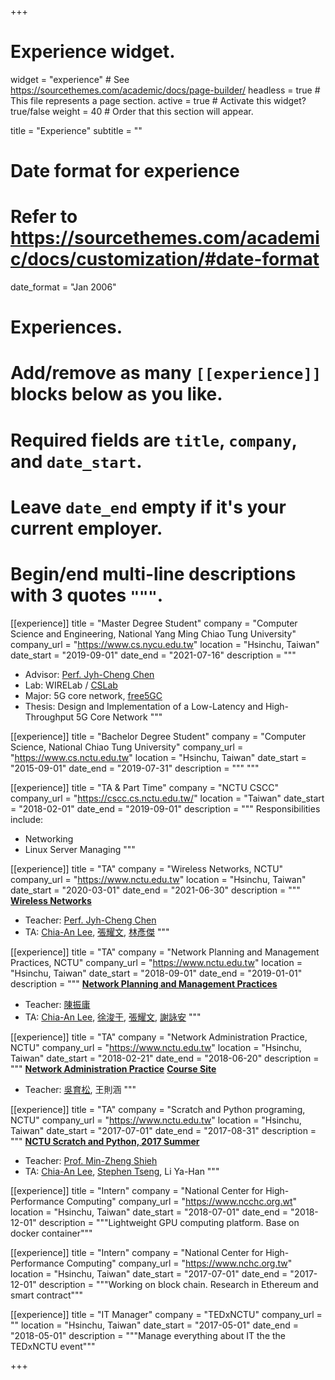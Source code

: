 +++
# Experience widget.
widget = "experience"  # See https://sourcethemes.com/academic/docs/page-builder/
headless = true  # This file represents a page section.
active = true  # Activate this widget? true/false
weight = 40  # Order that this section will appear.

title = "Experience"
subtitle = ""

# Date format for experience
#   Refer to https://sourcethemes.com/academic/docs/customization/#date-format
date_format = "Jan 2006"

# Experiences.
#   Add/remove as many `[[experience]]` blocks below as you like.
#   Required fields are `title`, `company`, and `date_start`.
#   Leave `date_end` empty if it's your current employer.
#   Begin/end multi-line descriptions with 3 quotes `"""`.

[[experience]]
  title = "Master Degree Student"
  company = "Computer Science and Engineering, National Yang Ming Chiao Tung University"
  company_url = "https://www.cs.nycu.edu.tw"
  location = "Hsinchu, Taiwan"
  date_start = "2019-09-01"
  date_end = "2021-07-16"
  description = """
  * Advisor: [Perf. Jyh-Cheng Chen](https://people.cs.nctu.edu.tw/~jcc/)
  * Lab: WIRELab / [CSLab](https://cslab.nctu.edu.tw/)
  * Major: 5G core network, [free5GC](https://free5gc.org)
  * Thesis: Design and Implementation of a Low-Latency and High-Throughput 5G Core Network
  """

[[experience]]
  title = "Bachelor Degree Student"
  company = "Computer Science, National Chiao Tung University"
  company_url = "https://www.cs.nctu.edu.tw"
  location = "Hsinchu, Taiwan"
  date_start = "2015-09-01"
  date_end = "2019-07-31"
  description = """
  """

[[experience]]
  title = "TA & Part Time"
  company = "NCTU CSCC"
  company_url = "https://cscc.cs.nctu.edu.tw/"
  location = "Taiwan"
  date_start = "2018-02-01"
  date_end = "2019-09-01"
  description = """
  Responsibilities include:

  * Networking
  * Linux Server Managing
  """

[[experience]]
  title = "TA"
  company = "Wireless Networks, NCTU"
  company_url = "https://www.nctu.edu.tw"
  location = "Hsinchu, Taiwan"
  date_start = "2020-03-01"
  date_end = "2021-06-30"
  description = """
  **[Wireless Networks](https://timetable.nctu.edu.tw/?r=main/crsoutline&Acy=108&Sem=2&CrsNo=5270)**
  
  * Teacher: [Perf. Jyh-Cheng Chen](https://people.cs.nctu.edu.tw/~jcc/)
  * TA: [Chia-An Lee](https://calee.xyz), [張耀文](https://www.linkedin.com/in/yao-wen-chang-5a378a117/), [林彥傑](https://jay16213.github.io)
  """

[[experience]]
  title = "TA"
  company = "Network Planning and Management Practices, NCTU"
  company_url = "https://www.nctu.edu.tw"
  location = "Hsinchu, Taiwan"
  date_start = "2018-09-01"
  date_end = "2019-01-01"
  description = """
  **[Network Planning and Management Practices](https://timetable.nctu.edu.tw/?r=main/crsoutline&Acy=107&Sem=1&CrsNo=1180)**
  
  * Teacher: [陳振庸](http://eclass.hust.edu.tw/instructor/jychen)
  * TA: [Chia-An Lee](https://calee.xyz), [徐浚于](https://www.linkedin.com/in/浚于-徐-ab8b6415a/?originalSubdomain=tw), [張耀文](https://www.linkedin.com/in/yao-wen-chang-5a378a117/), [謝詠安](https://www.linkedin.com/in/詠安-謝-61569b117/?originalSubdomain=tw)
  """

[[experience]]
  title = "TA"
  company = "Network Administration Practice, NCTU"
  company_url = "https://www.nctu.edu.tw"
  location = "Hsinchu, Taiwan"
  date_start = "2018-02-21"
  date_end = "2018-06-20"
  description = """
  **[Network Administration Practice](https://timetable.nycu.edu.tw/?r=main/crsoutline&Acy=106&Sem=2&CrsNo=5241)**
  **[Course Site](https://people.cs.nctu.edu.tw/~wangth/course/netadm2018/)**
  
  * Teacher: [吳育松](https://www.cs.nycu.edu.tw/members/detail/ysw), 王則涵
  """

[[experience]]
  title = "TA"
  company = "Scratch and Python programing, NCTU"
  company_url = "https://www.nctu.edu.tw"
  location = "Hsinchu, Taiwan"
  date_start = "2017-07-01"
  date_end = "2017-08-31"
  description = """
  **[NCTU Scratch and Python, 2017 Summer](https://github.com/mzshieh/snp2017)**
  
  * Teacher: [Prof. Min-Zheng Shieh](https://sites.google.com/site/mzshieh/)
  * TA: [Chia-An Lee](https://calee.xyz), [Stephen Tseng](https://www.linkedin.com/in/silver9450/), Li Ya-Han
  """

[[experience]]
  title = "Intern"
  company = "National Center for High-Performance Computing"
  company_url = "https://www.ncchc.org.wt"
  location = "Hsinchu, Taiwan"
  date_start = "2018-07-01"
  date_end = "2018-12-01"
  description = """Lightweight GPU computing platform. Base on docker container"""

[[experience]]
  title = "Intern"
  company = "National Center for High-Performance Computing"
  company_url = "https://www.nchc.org.tw"
  location = "Hsinchu, Taiwan"
  date_start = "2017-07-01"
  date_end = "2017-12-01"
  description = """Working on block chain. Research in Ethereum and smart contract"""

[[experience]]
  title = "IT Manager"
  company = "TEDxNCTU"
  company_url = ""
  location = "Hsinchu, Taiwan"
  date_start = "2017-05-01"
  date_end = "2018-05-01"
  description = """Manage everything about IT the the TEDxNCTU event"""

+++

